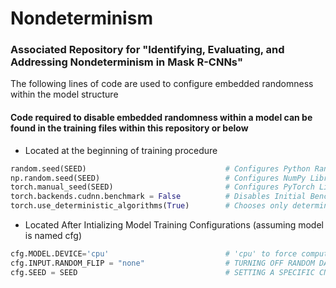 # Nondeterminism
### Associated Repository for "Identifying, Evaluating, and Addressing Nondeterminism in Mask R-CNNs"
The following lines of code are used to configure embedded randomness within the model structure 



#### Code required to disable embedded randomness within a model can be found in the training files within this repository or below
 * Located at the beginning of training procedure
```python
random.seed(SEED)                               # Configures Python Random Library Seed
np.random.seed(SEED)                            # Configures NumPy Library Seed
torch.manual_seed(SEED)                         # Configures PyTorch Library Seed
torch.backends.cudnn.benchmark = False          # Disables Initial Benchmark Testing
torch.use_deterministic_algorithms(True)        # Chooses only determinalbe algorithms or throws and error
```
 * Located After Intializing Model Training Configurations (assuming model is named cfg)
```python
cfg.MODEL.DEVICE='cpu'                          # 'cpu' to force computions on CPU, 'cuda' to allow computations on a compatible gpu
cfg.INPUT.RANDOM_FLIP = "none"                  # TURNING OFF RANDOM DATA AUGMENTATION
cfg.SEED = SEED                                 # SETTING A SPECIFIC CNN SEED
```
